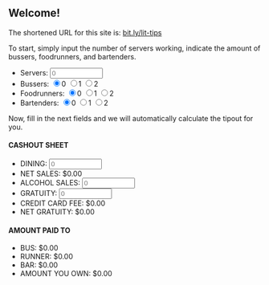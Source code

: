 <h2>Welcome!</h2>
<p>The shortened URL for this site is: <a href="http://www.bit.ly/lit-tips">bit.ly/lit-tips</a></p>
<p>To start, simply input the number of servers working, indicate the amount of bussers, foodrunners, and bartenders.</p>
<ul>
    <li> Servers:
        <input type="text" min="0" id="servers" oninput="submitHandler()" placeholder="0" size="10">
    </li>
    <li>Bussers:
        <input type="radio" name="bussers" value="0" onclick="submitHandler()" checked>0
        <input type="radio" name="bussers" value="1" onclick="submitHandler()">1
        <input type="radio" name="bussers" value="2" onclick="submitHandler()">2
    </li>
    <li>Foodrunners:
        <input type="radio" name="foodrunners" value="0" onclick="submitHandler()" checked>0
        <input type="radio" name="foodrunners" value="1" onclick="submitHandler()">1
        <input type="radio" name="foodrunners" value="2" onclick="submitHandler()">2
    </li>
    <li>Bartenders:
        <input type="radio" name="bartenders" value="0" onclick="submitHandler()" checked>0
        <input type="radio" name="bartenders" value="1" onclick="submitHandler()">1
        <input type="radio" name="bartenders" value="2" onclick="submitHandler()">2
    </li>
</ul>

<p>Now, fill in the next fields and we will automatically calculate the tipout for you.</p>
<h4>CASHOUT SHEET</h4>
<ul>
    <li>DINING:
        <input type="text" id="dining" placeholder="0" oninput="deductTax();submitHandler();isBonus();" size="10">
    </li>
    <li>NET SALES: $<span id="netSales">0.00</span></li>
    <li>ALCOHOL SALES:
        <input type="text" id="alcoholSales" placeholder="0" oninput="submitHandler();isBonus()" size="10"><br>
        <span id="bonus" style="color:red"></span>
    </li>
    <li>GRATUITY:
        <input type="text" id="startingGratuity" placeholder="0" oninput="deductFee();submitHandler();" size="10">
    </li>
    <li>CREDIT CARD FEE: $<span id="fee">0.00</span></li>
    <li>NET GRATUITY: $<span id="resultingGratuity">0.00</span></li>
</ul>

<h4>AMOUNT PAID TO</h4>
<ul>
    <li>BUS: $<span id="busserTipout">0.00</span></li>
    <li>RUNNER: $<span id="foodrunnerTipout">0.00</span></li>
    <li>BAR: $<span id="bartenderTipout">0.00</span></li>
    <li>AMOUNT YOU OWN: $<span id="amountYouOwn">0.00</span></li>
</ul>


<script src="{{ base.url | prepend: site.url }}/tinker/tipout.js"></script>
<!-- <script src="{{ base.url | prepend: site.url }}//tipout.js"></script> -->
